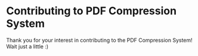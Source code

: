 # Contributing to PDF Compression System

Thank you for your interest in contributing to the PDF Compression System! Wait just a little :)
